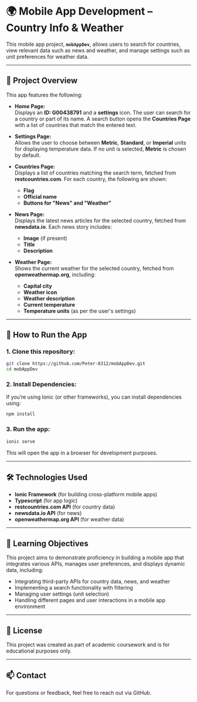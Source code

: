 # 🌍 Mobile App Development – Country Info & Weather
This mobile app project, **`mobAppDev`**, allows users to search for countries, view relevant data such as news and weather, and manage settings such as unit preferences for weather data.

---

## 📌 Project Overview

This app features the following:

- **Home Page:**  
  Displays an **ID: G00438791** and a **settings** icon. The user can search for a country or part of its name. A search button opens the **Countries Page** with a list of countries that match the entered text.
  
- **Settings Page:**  
  Allows the user to choose between **Metric**, **Standard**, or **Imperial** units for displaying temperature data. If no unit is selected, **Metric** is chosen by default.

- **Countries Page:**  
  Displays a list of countries matching the search term, fetched from **restcountries.com**. For each country, the following are shown:
  - **Flag**
  - **Official name**
  - **Buttons for "News" and "Weather"**

- **News Page:**  
  Displays the latest news articles for the selected country, fetched from **newsdata.io**. Each news story includes:
  - **Image** (if present)
  - **Title**
  - **Description**

- **Weather Page:**  
  Shows the current weather for the selected country, fetched from **openweathermap.org**, including:
  - **Capital city**
  - **Weather icon**
  - **Weather description**
  - **Current temperature**
  - **Temperature units** (as per the user's settings)

---

## 🚀 How to Run the App

### 1. Clone this repository:

```bash
git clone https://github.com/Peter-8312/mobAppDev.git
cd mobAppDev
```
### 2. Install Dependencies:
If you’re using Ionic (or other frameworks), you can install dependencies using:
```bash
npm install
```
### 3. Run the app:
```bash
ionic serve
```
This will open the app in a browser for development purposes.

---

## 🛠️ Technologies Used
- **Ionic Framework** (for building cross-platform mobile apps)
- **Typescript** (for app logic)
- **restcountries.com API** (for country data)
- **newsdata.io API** (for news)
- **openweathermap.org API** (for weather data)

---

## 🎯 Learning Objectives
This project aims to demonstrate proficiency in building a mobile app that integrates various APIs, manages user preferences, and displays dynamic data, including:
- Integrating third-party APIs for country data, news, and weather 
- Implementing a search functionality with filtering
- Managing user settings (unit selection)
- Handling different pages and user interactions in a mobile app environment

---

## 📄 License
This project was created as part of academic coursework and is for educational purposes only.

---

## 📫 Contact
For questions or feedback, feel free to reach out via GitHub.
